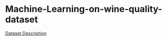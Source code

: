 # Machine-Learning-on-wine-quality-dataset
[Dataset Description](https://archive.ics.uci.edu/dataset/186/wine+quality)
